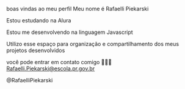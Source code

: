 boas vindas ao meu perfil
Meu nome é Rafaelli Piekarski

Estou estudando na Alura

Estou me desenvolvendo na linguagem Javascript

Utilizo esse espaço para organização e compartilhamento dos meus projetos desenvolvidos

você pode entrar em contato comigo 🧚🏻‍♀️
Rafaelli.Piekarski@escola.pr.gov.br

@RafaelliPiekarski
